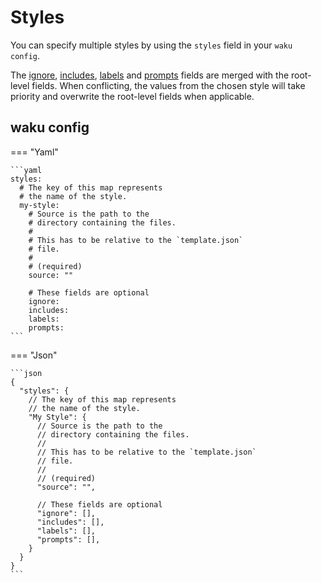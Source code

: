 # Styles

You can specify multiple styles by using the
`styles` field in your `waku config`.

The [ignore](./ignore.md), [includes](./includes.md), [labels](./labels.md)
and [prompts](./prompts.md) fields are merged with the
root-level fields. When conflicting, the values from
the chosen style will take priority and overwrite
the root-level fields when applicable.

## waku config

=== "Yaml"

    ```yaml
    styles:
      # The key of this map represents
      # the name of the style.
      my-style:
        # Source is the path to the
        # directory containing the files.
        #
        # This has to be relative to the `template.json`
        # file.
        #
        # (required)
        source: ""

        # These fields are optional
        ignore:
        includes:
        labels:
        prompts:
    ```

=== "Json"

    ```json
    {
      "styles": {
        // The key of this map represents
        // the name of the style.
        "My Style": {
          // Source is the path to the
          // directory containing the files.
          //
          // This has to be relative to the `template.json`
          // file.
          //
          // (required)
          "source": "",

          // These fields are optional
          "ignore": [],
          "includes": [],
          "labels": [],
          "prompts": [],
        }
      }
    }
    ```
